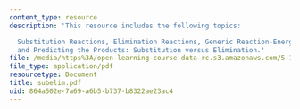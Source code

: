 ```yaml
---
content_type: resource
description: 'This resource includes the following topics:

  Substitution Reactions, Elimination Reactions, Generic Reaction-Energy Diagrams,
  and Predicting the Products: Substitution versus Elimination.'
file: /media/https%3A/open-learning-course-data-rc.s3.amazonaws.com/5-12-organic-chemistry-i-spring-2005/864a502e7a69a6b5b737b8322ae23ac4_subelim.pdf
file_type: application/pdf
resourcetype: Document
title: subelim.pdf
uid: 864a502e-7a69-a6b5-b737-b8322ae23ac4
---
```

